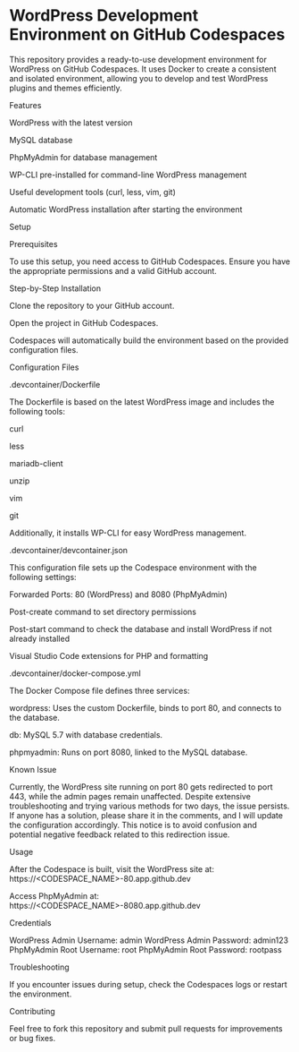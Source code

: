 # WordPress Development Environment on GitHub Codespaces

This repository provides a ready-to-use development environment for WordPress on GitHub Codespaces. It uses Docker to create a consistent and isolated environment, allowing you to develop and test WordPress plugins and themes efficiently.

Features

WordPress with the latest version

MySQL database

PhpMyAdmin for database management

WP-CLI pre-installed for command-line WordPress management

Useful development tools (curl, less, vim, git)

Automatic WordPress installation after starting the environment

Setup

Prerequisites

To use this setup, you need access to GitHub Codespaces. Ensure you have the appropriate permissions and a valid GitHub account.

Step-by-Step Installation

Clone the repository to your GitHub account.

Open the project in GitHub Codespaces.

Codespaces will automatically build the environment based on the provided configuration files.

Configuration Files

.devcontainer/Dockerfile

The Dockerfile is based on the latest WordPress image and includes the following tools:

curl

less

mariadb-client

unzip

vim

git

Additionally, it installs WP-CLI for easy WordPress management.

.devcontainer/devcontainer.json

This configuration file sets up the Codespace environment with the following settings:

Forwarded Ports: 80 (WordPress) and 8080 (PhpMyAdmin)

Post-create command to set directory permissions

Post-start command to check the database and install WordPress if not already installed

Visual Studio Code extensions for PHP and formatting

.devcontainer/docker-compose.yml

The Docker Compose file defines three services:

wordpress: Uses the custom Dockerfile, binds to port 80, and connects to the database.

db: MySQL 5.7 with database credentials.

phpmyadmin: Runs on port 8080, linked to the MySQL database.

Known Issue

Currently, the WordPress site running on port 80 gets redirected to port 443, while the admin pages remain unaffected. Despite extensive troubleshooting and trying various methods for two days, the issue persists. If anyone has a solution, please share it in the comments, and I will update the configuration accordingly. This notice is to avoid confusion and potential negative feedback related to this redirection issue.

Usage

After the Codespace is built, visit the WordPress site at: https://<CODESPACE_NAME>-80.app.github.dev

Access PhpMyAdmin at: https://<CODESPACE_NAME>-8080.app.github.dev

Credentials

WordPress Admin Username: admin
WordPress Admin Password: admin123
PhpMyAdmin Root Username: root
PhpMyAdmin Root Password: rootpass

Troubleshooting

If you encounter issues during setup, check the Codespaces logs or restart the environment.

Contributing

Feel free to fork this repository and submit pull requests for improvements or bug fixes.
